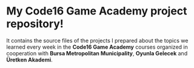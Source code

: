 # My Code16 Game Academy project repository!

It contains the source files of the projects I prepared about the topics we learned every week in the **Code16 Game Academy** courses organized in cooperation with **Bursa Metropolitan Municipality**, **Oyunla Gelecek** and **Üretken Akademi**.

